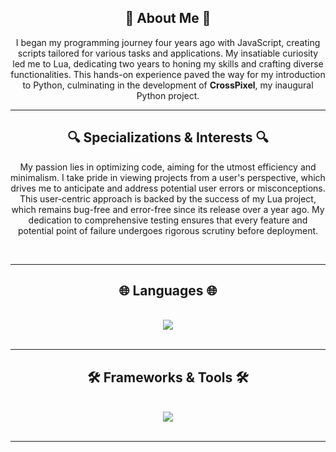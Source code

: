 <h2 align="center">📖 About Me 📖</h2>
<p align="center">
    I began my programming journey four years ago with JavaScript, creating scripts tailored for various tasks and applications. My insatiable curiosity led me to Lua, dedicating two years to honing my skills and crafting diverse functionalities. This hands-on experience paved the way for my introduction to Python, culminating in the development of <strong>CrossPixel</strong>, my inaugural Python project.
</p>

---

<h2 align="center">🔍 Specializations & Interests 🔍</h2>
<p align="center">
    My passion lies in optimizing code, aiming for the utmost efficiency and minimalism. I take pride in viewing projects from a user's perspective, which drives me to anticipate and address potential user errors or misconceptions. This user-centric approach is backed by the success of my Lua project, which remains bug-free and error-free since its release over a year ago. My dedication to comprehensive testing ensures that every feature and potential point of failure undergoes rigorous scrutiny before deployment.
</p>
<br/>
<hr/>



<h2 align="center">🌐 Languages 🌐</h2>
<br/>
<div align="center">
    <img src="https://skillicons.dev/icons?i=python,javascript,lua" />
</div>

<br/>
<hr/>

<h2 align="center">🛠️ Frameworks & Tools 🛠️</h2>
<br/>
<div align="center">
    <img src="https://skillicons.dev/icons?i=nodejs,github,vscode,git" />
</div>

<br/>
<hr/>
